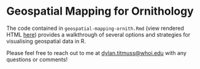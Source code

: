 # Geospatial Mapping for Ornithology

The code contained in `geospatial-mapping-ornith.Rmd` (view rendered HTML [here](https://fdylant.github.io/2023-wos-geospatial-workshop/geospatial-mapping-ornith.html)) provides a walkthrough of several options and strategies for visualising geospatial data in R.

Please feel free to reach out to me at dylan.titmuss@whoi.edu with any questions or comments!
